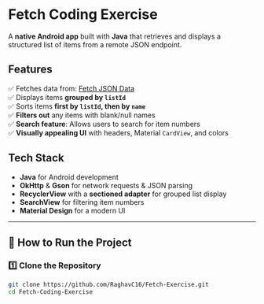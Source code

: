 # Fetch Coding Exercise

A **native Android app** built with **Java** that retrieves and displays a structured list of items from a remote JSON endpoint.

## Features

✅ Fetches data from: [Fetch JSON Data](https://fetch-hiring.s3.amazonaws.com/hiring.json)  
✅ Displays items **grouped by `listId`**  
✅ Sorts items **first by `listId`, then by `name`**  
✅ **Filters out** any items with blank/null names  
✅ **Search feature**: Allows users to search for item numbers  
✅ **Visually appealing UI** with headers, Material `CardView`, and colors  



## **Tech Stack**
- **Java** for Android development  
- **OkHttp** & **Gson** for network requests & JSON parsing  
- **RecyclerView** with a **sectioned adapter** for grouped list display  
- **SearchView** for filtering item numbers  
- **Material Design** for a modern UI  

---

## 🚀 **How to Run the Project**

### **1️⃣ Clone the Repository**
```sh
git clone https://github.com/RaghavC16/Fetch-Exercise.git
cd Fetch-Coding-Exercise
